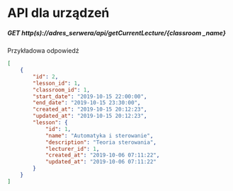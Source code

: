 # API dla urządzeń

##### GET http(s)://adres_serwera/api/getCurrentLecture/{classroom _name}

Przykładowa odpowiedź
```json
[
    {
        "id": 2,
        "lesson_id": 1,
        "classroom_id": 1,
        "start_date": "2019-10-15 22:00:00",
        "end_date": "2019-10-15 23:30:00",
        "created_at": "2019-10-15 20:12:23",
        "updated_at": "2019-10-15 20:12:23",
        "lesson": {
            "id": 1,
            "name": "Automatyka i sterowanie",
            "description": "Teoria sterowania",
            "lecturer_id": 1,
            "created_at": "2019-10-06 07:11:22",
            "updated_at": "2019-10-06 07:11:22"
        }
    }
]
```